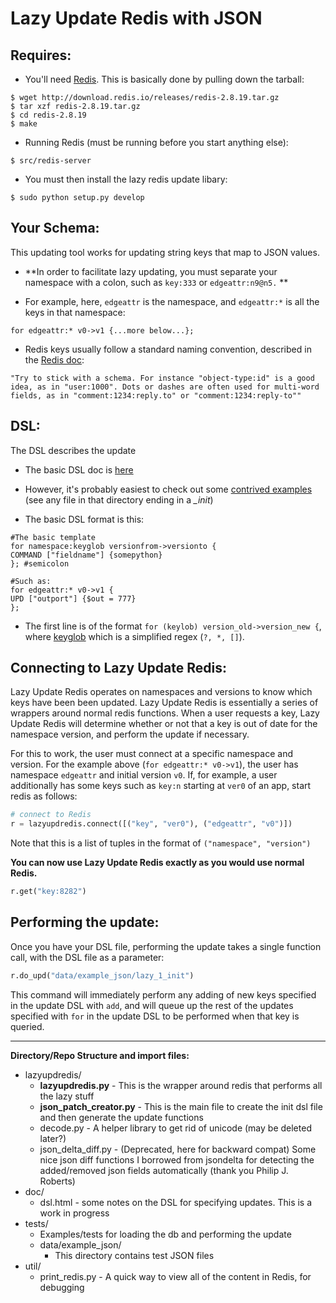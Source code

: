 # **Lazy Update Redis with JSON**

## Requires:

- You'll need <a href ="http://redis.io/download">Redis</a>.  This is basically done by pulling down the tarball:
```
$ wget http://download.redis.io/releases/redis-2.8.19.tar.gz
$ tar xzf redis-2.8.19.tar.gz
$ cd redis-2.8.19
$ make
```
- Running Redis (must be running before you start anything else):
```
$ src/redis-server
```
 
- You must then install the lazy redis update libary:
```
$ sudo python setup.py develop
```

## Your Schema:
This updating tool works for updating string keys that map to JSON values. 

-   **In order to facilitate lazy updating, you must separate your namespace with a colon, such as ```key:333``` or ```edgeattr:n9@n5.``` ** 
  
-   For example, here, ```edgeattr``` is the namespace, and ```edgeattr:*``` is all the keys in that namespace:
```
for edgeattr:* v0->v1 {...more below...};
```

- Redis keys usually follow a standard naming convention, described in the <a href = "http://redis.io/topics/data-types-intro"> Redis doc</a>:

 ```
"Try to stick with a schema. For instance "object-type:id" is a good idea, as in "user:1000". Dots or dashes are often used for multi-word fields, as in "comment:1234:reply.to" or "comment:1234:reply-to""
```

## DSL:
The DSL describes the update

- The basic DSL doc is <a href ="doc/dsl.html">here</a>

- However, it's probably easiest to check out some <a href="tests/data/example_json">contrived examples</a> (see any file in that directory ending in a *_init*)

- The basic DSL format is this:
```
#The basic template
for namespace:keyglob versionfrom->versionto {
COMMAND ["fieldname"] {somepython}
}; #semicolon
```
```
#Such as:
for edgeattr:* v0->v1 {
UPD ["outport"] {$out = 777}
};
```
- The first line is of the format ```for (keylob) version_old->version_new {```, where  <a href ="http://redis.io/commands/KEYS"> keyglob</a> which is a simplified regex (```?, *, []```).


## Connecting to Lazy Update Redis:
Lazy Update Redis operates on namespaces and versions to know which keys have been been updated.  Lazy Update Redis is essentially a series of wrappers around normal redis functions.  When a user requests a key, Lazy Update Redis will determine whether or not that a key is out of date for the namespace version, and perform the update if necessary.

For this to work, the user must connect at a specific namespace and version.  For the example above (```for edgeattr:* v0->v1```), the user has namespace ```edgeattr``` and initial version ```v0```. If, for example, a user additionally has some keys such as ```key:n``` starting at ```ver0``` of an app, start redis as follows:

```python
# connect to Redis
r = lazyupdredis.connect([("key", "ver0"), ("edgeattr", "v0")])
```
Note that this is a list of tuples in the format of ```("namespace", "version")```

**You can now use Lazy Update Redis exactly as you would use normal Redis.**

```python
r.get("key:8282")
```


## Performing the update:

Once you have your DSL file, performing the update takes a single function call, with the DSL file as a parameter:
```python
r.do_upd("data/example_json/lazy_1_init")
```

This command will immediately perform any adding of new keys specified in the update DSL with ```add```, and will queue up the rest of the updates specified with ```for``` in the update DSL to be performed when that key is queried.

----
**Directory/Repo Structure and import files:**
   
- lazyupdredis/
   * **lazyupdredis.py** - This is the wrapper around redis that performs all the lazy stuff
   * **json_patch_creator.py** - This is the main file to create the init dsl file and then generate the update functions
   * decode.py  - A helper library to get rid of unicode (may be deleted later?)
   * json_delta_diff.py  - (Deprecated, here for backward compat) Some nice json diff functions I borrowed from jsondelta for detecting the added/removed json fields automatically (thank you Philip J. Roberts)
- doc/
   * dsl.html - some notes on the DSL for specifying updates.  This is a work in progress
- tests/
   * Examples/tests for loading the db and performing the update
   * data/example_json/
      + This directory contains test JSON files
- util/
   * print_redis.py - A quick way to view all of the content in Redis, for debugging











